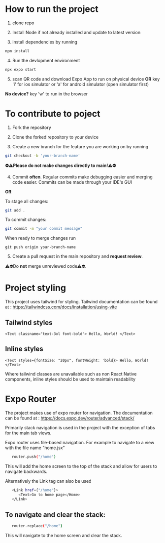 # How to run the project


1. clone repo

2. Install Node if not already installed and update to latest version

3. install dependencies by running
   
```bash
npm install
```

4. Run the devlopment environment

```bash
npx expo start
```

5. scan QR code and download Expo App to run on physical device **OR** key 'i' for ios simulator or 'a' for android simulator (open simulator first)

**No device?** 
key 'w' to run in the browser

# To contribute to poject 

1. Fork the repository

2. Clone the forked repository to your device

3. Create a new branch for the feature you are working on by running
```bash
git checkout -b 'your-branch-name'
```

**⛔️⚠️Please do not make changes directly to main!⚠️⛔️**
 
4. Commit **often**. Regular commits make debugging easier and merging code easier. Commits can be made through your IDE's GUI

   
 **OR**

To stage all changes: 
```bash
git add .
```

To commit changes:
```bash 
git commit -m "your commit message"
``` 
 
When ready to merge changes run
```bash'
git push origin your-branch-name
```
 
5. Create a pull request in the main repository and **request review**.
   
⚠️⛔️Do **not** merge unreviewed code⚠️⛔️.

# Project styling

This project uses tailwind for styling. Tailwind documentation can be found at : https://tailwindcss.com/docs/installation/using-vite

## Tailwind styles
```<Text classname="text-3xl font-bold"> Hello, World! </Text>```

## Inline styles

```<Text styles={fontSize: "20px", fontWeight: 'bold}> Hello, World! </Text>```

Where tailwind classes are unavailable such as non React Native components, inline styles should be used to maintain readability 

# Expo Router

The project makes use of expo router for navigation. The documentation can be found at : https://docs.expo.dev/router/advanced/stack/

Primarily stack navigation is used in the project with the exception of tabs for the main tab views. 

Expo router uses file-based navigation. For example to navigate to a view with the file name "home.jsx"

```bash
   router.push("/home")
```
This will add the home screen to the top of the stack and allow for users to navigate backwards.

Alternatively the Link tag can also be used
```bash
   <Link href={"/home"}>
      <Text>Go to home page</Home>
   </Link>
```

##  To navigate and clear the stack:

```bash
   router.replace("/home")
```

This will navigate to the home screen and clear the stack.


